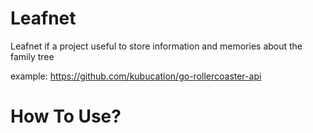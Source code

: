 # Leafnet

Leafnet if a project useful to store information and memories about the family tree

example: https://github.com/kubucation/go-rollercoaster-api

# How To Use?
